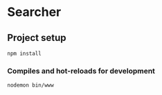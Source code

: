 # Searcher

## Project setup
```
npm install
```

### Compiles and hot-reloads for development
```
nodemon bin/www
```